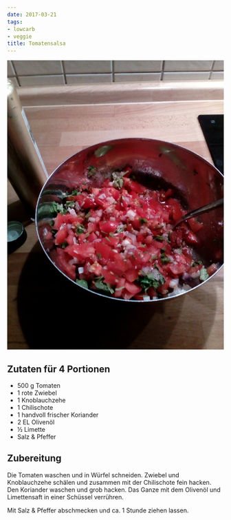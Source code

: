 ```yaml
---
date: 2017-03-21
tags:
- lowcarb
- veggie
title: Tomatensalsa
---
```


![](/img/Tomatensalsa.jpg)

## Zutaten für 4 Portionen
- 500 g     Tomaten
- 1         rote Zwiebel
- 1         Knoblauchzehe
- 1         Chilischote
- 1         handvoll frischer Koriander
- 2 EL      Olivenöl
- ½         Limette
- Salz & Pfeffer

## Zubereitung
Die Tomaten waschen und in Würfel schneiden. Zwiebel und Knoblauchzehe schälen und zusammen mit der Chilischote fein hacken. Den Koriander waschen und grob hacken. Das Ganze mit dem Olivenöl und Limettensaft in einer Schüssel verrühren.

Mit Salz & Pfeffer abschmecken und ca. 1 Stunde ziehen lassen.
